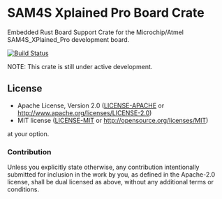 # SAM4S Xplained Pro Board Crate
Embedded Rust Board Support Crate for the Microchip/Atmel SAM4S_XPlained_Pro development board.

[![Build Status](https://www.travis-ci.com/atsam4-rs/sam4s_xplained_pro.svg?branch=master)](https://www.travis-ci.com/github/atsam4-rs/sam4s_xplained_pro)

NOTE: This crate is still under active development.

## License

- Apache License, Version 2.0 ([LICENSE-APACHE](LICENSE-APACHE) or
  http://www.apache.org/licenses/LICENSE-2.0)
- MIT license ([LICENSE-MIT](LICENSE-MIT) or http://opensource.org/licenses/MIT)

at your option.

### Contribution

Unless you explicitly state otherwise, any contribution intentionally submitted for inclusion in the
work by you, as defined in the Apache-2.0 license, shall be dual licensed as above, without any
additional terms or conditions.
